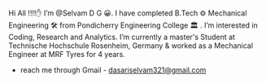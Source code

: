 Hi All !!!!✋ I’m @Selvam D G 😀. I have completed B.Tech ⚙ Mechanical Engineering 🛠 from Pondicherry Engineering College 🏛 .  I’m interested in Coding, Research and Analytics.
I’m currently a master's Student at Technische Hochschule Rosenheim, Germany & worked as a Mechanical Engineer at MRF Tyres for 4 years.
- reach me through Gmail - dasariselvam321@gmail.com

<!---
Selvam-DG/Selvam-DG is a ✨ special ✨ repository because its `README.md` (this file) appears on your GitHub profile.
You can click the Preview link to take a look at your changes.
--->
